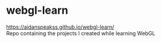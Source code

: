 # webgl-learn
https://aidanspeakss.github.io/webgl-learn/  
Repo containing the projects I created while learning WebGL
